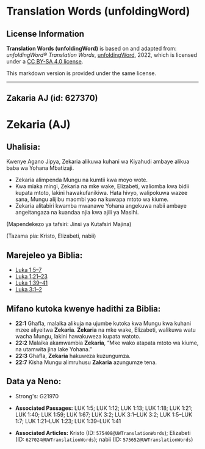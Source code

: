# Translation Words (unfoldingWord)

## License Information

**Translation Words (unfoldingWord)** is based on and adapted from: _unfoldingWord® Translation Words_, [unfoldingWord](https://unfoldingword.org/utw), 2022, which is licensed under a [CC BY-SA 4.0 license](https://creativecommons.org/licenses/by-sa/4.0/legalcode.en).

This markdown version is provided under the same license.



--------------------------------

## Zakaria AJ (id: 627370)

Zekaria (AJ)
============

Uhalisia:
---------

Kwenye Agano Jipya, Zekaria alikuwa kuhani wa Kiyahudi ambaye alikua baba wa Yohana Mbatizaji.

* Zekaria alimpenda Mungu na kumtii kwa moyo wote.
* Kwa miaka mingi, Zekaria na mke wake, Elizabeti, waliomba kwa bidii kupata mtoto, lakini hawakufanikiwa. Hata hivyo, walipokuwa wazee sana, Mungu alijibu maombi yao na kuwapa mtoto wa kiume.
* Zekaria alitabiri kwamba mwanawe Yohana angekuwa nabii ambaye angeitangaza na kuandaa njia kwa ajili ya Masihi.

(Mapendekezo ya tafsiri: Jinsi ya Kutafsiri Majina)

(Tazama pia: Kristo, Elizabeti, nabii)

Marejeleo ya Biblia:
--------------------

* [Luka 1:5–7](https://ref.ly/Luke1:5-Luke1:7)
* [Luka 1:21–23](https://ref.ly/Luke1:21-Luke1:23)
* [Luka 1:39–41](https://ref.ly/Luke1:39-Luke1:41)
* [Luka 3:1–2](https://ref.ly/Luke3:1-Luke3:2)

Mifano kutoka kwenye hadithi za Biblia:
---------------------------------------

* **22:1** Ghafla, malaika alikuja na ujumbe kutoka kwa Mungu kwa kuhani mzee aliyeitwa **Zekaria**. **Zekaria** na mke wake, Elizabeti, walikuwa watu wacha Mungu, lakini hawakuweza kupata watoto.
* **22:2** Malaika akamwambia **Zekaria**, “Mke wako atapata mtoto wa kiume, na utamwita jina lake Yohana.”
* **22:3** Ghafla, **Zekaria** hakuweza kuzungumza.
* **22:7** Kisha Mungu alimruhusu **Zakaria** azungumze tena.

Data ya Neno:
-------------

* Strong's: G21970

* **Associated Passages:** LUK 1:5; LUK 1:12; LUK 1:13; LUK 1:18; LUK 1:21; LUK 1:40; LUK 1:59; LUK 1:67; LUK 3:2; LUK 3:1–LUK 3:2; LUK 1:5–LUK 1:7; LUK 1:21–LUK 1:23; LUK 1:39–LUK 1:41
* **Associated Articles:** Kristo (ID: `575408@UWTranslationWords`); Elizabeti (ID: `627024@UWTranslationWords`); nabii (ID: `575652@UWTranslationWords`)

